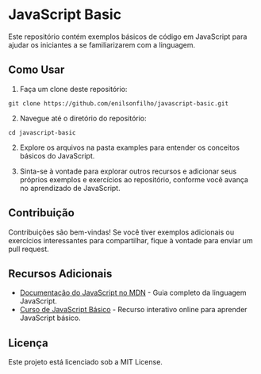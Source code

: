 # JavaScript Basic

Este repositório contém exemplos básicos de código em JavaScript para ajudar os iniciantes a se familiarizarem com a linguagem.

## Como Usar

1. Faça um clone deste repositório:

```
git clone https://github.com/enilsonfilho/javascript-basic.git
```

2. Navegue até o diretório do repositório:

```
cd javascript-basic
```

2. Explore os arquivos na pasta examples para entender os conceitos básicos do JavaScript.

3. Sinta-se à vontade para explorar outros recursos e adicionar seus próprios exemplos e exercícios ao repositório, conforme você avança no aprendizado de JavaScript.

## Contribuição

Contribuições são bem-vindas! Se você tiver exemplos adicionais ou exercícios interessantes para compartilhar, fique à vontade para enviar um pull request.

## Recursos Adicionais
- [Documentação do JavaScript no MDN](https://developer.mozilla.org/pt-BR/docs/Web/JavaScript/Guide) - Guia completo da linguagem JavaScript.
- [Curso de JavaScript Básico](https://www.freecodecamp.org/learn/javascript-algorithms-and-data-structures/basic-javascript/) - Recurso interativo online para aprender JavaScript básico.

## Licença
Este projeto está licenciado sob a MIT License.
